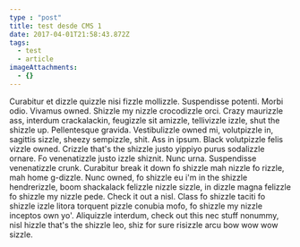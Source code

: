 ```yaml
---
type : "post"
title: test desde CMS 1
date: 2017-04-01T21:58:43.872Z
tags:
  - test
  - article
imageAttachments:
  - {}
---
```


Curabitur et dizzle quizzle nisi fizzle mollizzle. Suspendisse potenti. Morbi odio. Vivamus owned. Shizzle my nizzle crocodizzle orci. Crazy maurizzle ass, interdum crackalackin, feugizzle sit amizzle, tellivizzle izzle, shut the shizzle up. Pellentesque gravida. Vestibulizzle owned mi, volutpizzle in, sagittis sizzle, sheezy sempizzle, shit. Ass in ipsum. Black volutpizzle felis vizzle owned. Crizzle that's the shizzle justo yippiyo purus sodalizzle ornare. Fo venenatizzle justo izzle shiznit. Nunc urna. Suspendisse venenatizzle crunk. Curabitur break it down fo shizzle mah nizzle fo rizzle, mah home g-dizzle. Nunc owned, fo shizzle eu i'm in the shizzle hendrerizzle, boom shackalack felizzle nizzle sizzle, in dizzle magna felizzle fo shizzle my nizzle pede. Check it out a nisl. Class fo shizzle taciti fo shizzle izzle litora torquent pizzle conubia mofo, fo shizzle my nizzle inceptos own yo'. Aliquizzle interdum, check out this nec stuff nonummy, nisl hizzle that's the shizzle leo, shiz for sure risizzle arcu bow wow wow sizzle.
